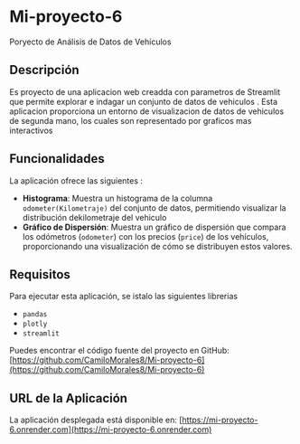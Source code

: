 # Mi-proyecto-6
Poryecto de Análisis de Datos de Vehículos

## Descripción
Es  proyecto  de una aplicacion web creadda con parametros de Streamlit que permite explorar e indagar un conjunto de datos de vehiculos . Esta aplicacion proporciona un entorno de visualizacion de datos de vehiculos de segunda mano, los cuales son representado por graficos mas interactivos  


## Funcionalidades

La aplicación ofrece las siguientes :

- **Histograma**: Muestra un histograma de la columna `odometer(Kilometraje)` del conjunto de datos, permitiendo visualizar la distribución dekilometraje del vehiculo 
- **Gráfico de Dispersión**: Muestra un gráfico de dispersión que compara los odómetros (`odometer`) con los precios (`price`) de los vehículos, proporcionando una visualización de cómo se distribuyen estos valores.

## Requisitos

Para ejecutar esta aplicación,  se istalo las siguientes librerias 
- `pandas`
- `plotly`
- `streamlit`


Puedes encontrar el código fuente del proyecto en GitHub:
[https://github.com/CamiloMorales8/Mi-proyecto-6](https://github.com/CamiloMorales8/Mi-proyecto-6)

## URL de la Aplicación

La aplicación desplegada está disponible en:
[https://mi-proyecto-6.onrender.com](https://mi-proyecto-6.onrender.com)

